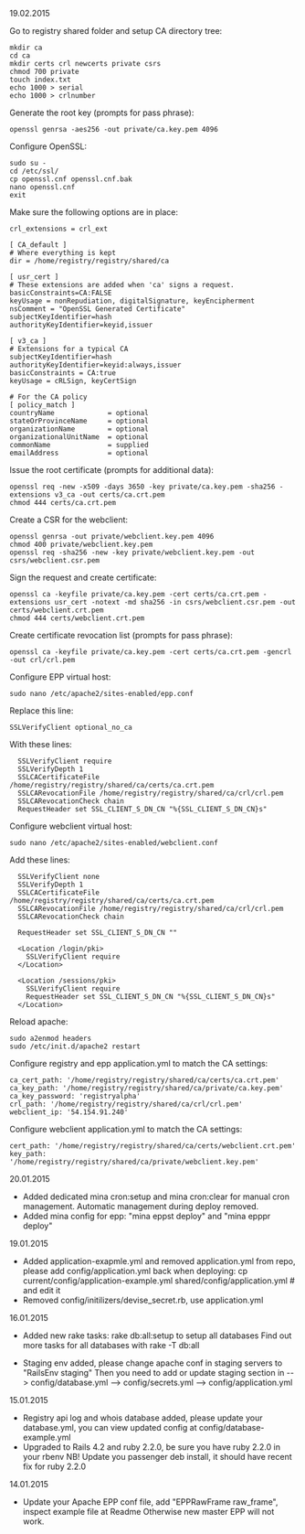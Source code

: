 19.02.2015
 
Go to registry shared folder and setup CA directory tree:
```
mkdir ca
cd ca
mkdir certs crl newcerts private csrs
chmod 700 private
touch index.txt
echo 1000 > serial
echo 1000 > crlnumber
```

Generate the root key (prompts for pass phrase): 
```
openssl genrsa -aes256 -out private/ca.key.pem 4096
```

Configure OpenSSL:
```
sudo su -
cd /etc/ssl/
cp openssl.cnf openssl.cnf.bak
nano openssl.cnf
exit
```

Make sure the following options are in place:
```
crl_extensions = crl_ext

[ CA_default ]
# Where everything is kept
dir = /home/registry/registry/shared/ca

[ usr_cert ]
# These extensions are added when 'ca' signs a request.
basicConstraints=CA:FALSE
keyUsage = nonRepudiation, digitalSignature, keyEncipherment
nsComment = "OpenSSL Generated Certificate"
subjectKeyIdentifier=hash
authorityKeyIdentifier=keyid,issuer

[ v3_ca ]
# Extensions for a typical CA
subjectKeyIdentifier=hash
authorityKeyIdentifier=keyid:always,issuer
basicConstraints = CA:true
keyUsage = cRLSign, keyCertSign

# For the CA policy
[ policy_match ]
countryName             = optional
stateOrProvinceName     = optional
organizationName        = optional
organizationalUnitName  = optional
commonName              = supplied
emailAddress            = optional
```

Issue the root certificate (prompts for additional data):
```
openssl req -new -x509 -days 3650 -key private/ca.key.pem -sha256 -extensions v3_ca -out certs/ca.crt.pem
chmod 444 certs/ca.crt.pem
```

Create a CSR for the webclient:
```
openssl genrsa -out private/webclient.key.pem 4096
chmod 400 private/webclient.key.pem
openssl req -sha256 -new -key private/webclient.key.pem -out csrs/webclient.csr.pem
```

Sign the request and create certificate:
```
openssl ca -keyfile private/ca.key.pem -cert certs/ca.crt.pem -extensions usr_cert -notext -md sha256 -in csrs/webclient.csr.pem -out certs/webclient.crt.pem
chmod 444 certs/webclient.crt.pem
```

Create certificate revocation list (prompts for pass phrase):
```
openssl ca -keyfile private/ca.key.pem -cert certs/ca.crt.pem -gencrl -out crl/crl.pem
```

Configure EPP virtual host:
```
sudo nano /etc/apache2/sites-enabled/epp.conf
```

Replace this line:
```
SSLVerifyClient optional_no_ca
```

With these lines:
```
  SSLVerifyClient require
  SSLVerifyDepth 1
  SSLCACertificateFile /home/registry/registry/shared/ca/certs/ca.crt.pem
  SSLCARevocationFile /home/registry/registry/shared/ca/crl/crl.pem
  SSLCARevocationCheck chain
  RequestHeader set SSL_CLIENT_S_DN_CN "%{SSL_CLIENT_S_DN_CN}s"
```

Configure webclient virtual host:
```
sudo nano /etc/apache2/sites-enabled/webclient.conf
```

Add these lines:
```
  SSLVerifyClient none
  SSLVerifyDepth 1
  SSLCACertificateFile /home/registry/registry/shared/ca/certs/ca.crt.pem
  SSLCARevocationFile /home/registry/registry/shared/ca/crl/crl.pem
  SSLCARevocationCheck chain

  RequestHeader set SSL_CLIENT_S_DN_CN ""

  <Location /login/pki>
    SSLVerifyClient require
  </Location>

  <Location /sessions/pki>
    SSLVerifyClient require
    RequestHeader set SSL_CLIENT_S_DN_CN "%{SSL_CLIENT_S_DN_CN}s"
  </Location> 
```

Reload apache:
```
sudo a2enmod headers
sudo /etc/init.d/apache2 restart
```

Configure registry and epp application.yml to match the CA settings:
```
ca_cert_path: '/home/registry/registry/shared/ca/certs/ca.crt.pem'
ca_key_path: '/home/registry/registry/shared/ca/private/ca.key.pem'
ca_key_password: 'registryalpha'
crl_path: '/home/registry/registry/shared/ca/crl/crl.pem'
webclient_ip: '54.154.91.240'
```

Configure webclient application.yml to match the CA settings:
```
cert_path: '/home/registry/registry/shared/ca/certs/webclient.crt.pem'
key_path: '/home/registry/registry/shared/ca/private/webclient.key.pem'
```

20.01.2015

* Added dedicated mina cron:setup and mina cron:clear for manual cron management.
  Automatic management during deploy removed.
* Added mina config for epp: "mina eppst deploy" and "mina epppr deploy" 

19.01.2015

* Added application-exapmle.yml and removed application.yml from repo, please 
  add config/application.yml back when deploying:
  cp current/config/application-example.yml shared/config/application.yml # and edit it
* Removed config/initilizers/devise_secret.rb, use application.yml

16.01.2015

* Added new rake tasks: rake db:all:setup to setup all databases
  Find out more tasks for all databases with rake -T db:all

* Staging env added, please change apache conf in staging servers to "RailsEnv staging"
  Then you need to add or update staging section in
  --> config/database.yml
  --> config/secrets.yml
  --> config/application.yml

15.01.2015

* Registry api log and whois database added, please update your database.yml,
  you can view updated config at config/database-example.yml
* Upgraded to Rails 4.2 and ruby 2.2.0, be sure you have ruby 2.2.0 in your rbenv 
  NB! Update you passenger deb install, it should have recent fix for ruby 2.2.0

14.01.2015

* Update your Apache EPP conf file, add "EPPRawFrame raw_frame", inspect example file at Readme
  Otherwise new master EPP will not work.
